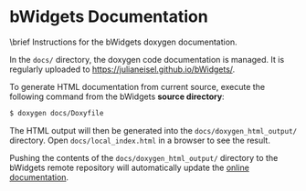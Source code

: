 # bWidgets Documentation

\brief Instructions for the bWidgets doxygen documentation.

In the `docs/` directory, the doxygen code documentation is managed. It is
regularly uploaded to https://julianeisel.github.io/bWidgets/.

To generate HTML documentation from current source, execute the following
command from the bWidgets __source directory__:

```bash
$ doxygen docs/Doxyfile
```
The HTML output will then be generated into the `docs/doxygen_html_output/`
directory. Open `docs/local_index.html` in a browser to see the result.

Pushing the contents of the `docs/doxygen_html_output/` directory to the
bWidgets remote repository will automatically update the
[online documentation](https://julianeisel.github.io/bWidgets/).
